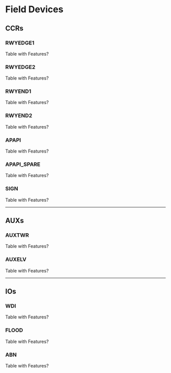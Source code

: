# Field Devices

## CCRs

### RWYEDGE1
Table with Features?

### RWYEDGE2
Table with Features?

### RWYEND1
Table with Features?

### RWYEND2
Table with Features?

### APAPI
Table with Features?

### APAPI_SPARE
Table with Features?

### SIGN
Table with Features?

---

## AUXs

### AUXTWR
Table with Features?

### AUXELV
Table with Features?

---

## IOs

### WDI
Table with Features?

### FLOOD
Table with Features?

### ABN
Table with Features?
